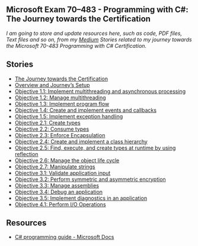 **Microsoft Exam 70–483 - Programming with C#: The Journey towards the Certification**
------------------------------------------------------------------------
*I am going to store and update resources here, such as code, PDF files, Text files and so on, from my [Medium](https://medium.com/@luisdeolme) Stories related to my journey towards the Microsoft 70-483 Programming with C# Certification.*

**Stories**
-----------

 - [The Journey towards the Certification](https://medium.com/@luisdeolme/microsoft-exam-70-483-programming-with-c-the-journey-towards-the-certification-ab692498d70e)
 - [Overview and Journey’s Setup](https://medium.com/@luisdeolme/microsoft-exam-70-483-programming-with-c-overview-and-journeys-setup-3bf0df9be2c5)
 - [Objective 1.1: Implement multithreading and asynchronous processing](https://medium.com/@luisdeolme/objective-1-1-implement-multithreading-and-asynchronous-processing-de6cadb788e9)
 - [Objective 1.2: Manage multithreading](https://medium.com/@luisdeolme/microsoft-exam-70-483-programming-in-c-objective-1-2-manage-multithreading-71552e9c5293)
- [Objective 1.3: Implement program flow](https://medium.com/@luisdeolme/microsoft-exam-70-483-programming-in-c-objective-1-3-implement-program-flow-11b96142c278)
- [Objective 1.4: Create and implement events and callbacks](https://medium.com/@luisdeolme/microsoft-exam-70-483-programming-in-c-objective-1-4-create-and-implement-events-and-callbacks-44d16aaf013d)
- [Objective 1.5: Implement exception handling](https://medium.com/@luisdeolme/microsoft-exam-70-483-programming-in-c-objective-1-5-implement-exception-handling-af6350a3e7c8)
- [Objective 2.1: Create types](https://medium.com/@luisdeolme/microsoft-exam-70-483-programming-in-c-objective-2-1-create-types-dc74db8fd056)
- [Objective 2.2: Consume types](https://medium.com/@luisdeolme/microsoft-exam-70-483-programming-in-c-objective-2-2-consume-types-1e5a429dc390)
- [Objective 2.3: Enforce Encapsulation](https://medium.com/@luisdeolme/microsoft-exam-70-483-programming-in-c-objective-2-3-enforcing-encapsulation-cac0eb124e1b)
- [Objective 2.4: Create and implement a class hierarchy](https://medium.com/@luisdeolme/microsoft-exam-70-483-programming-in-c-objective-2-4-create-and-implement-a-class-hierarchy-95b3d7222369)
- [Objective 2.5: Find, execute, and create types at runtime by using reflection](https://medium.com/@luisdeolme/microsoft-exam-70-483-programming-in-c-objective-2-5-7f8193faad14)
- [Objective 2.6: Manage the object life cycle](https://medium.com/@luisdeolme/microsoft-exam-70-483-programming-in-c-objective-2-6-manage-the-object-life-cycle-40a9ece1fd0b)
- [Objective 2.7: Manipulate strings](https://medium.com/@luisdeolme/microsoft-exam-70-483-programming-in-c-objective-2-7-manipulate-strings-b3c6410a24ff)  
- [Objective 3.1: Validate application input](https://medium.com/@luisdeolme/microsoft-exam-70-483-programming-in-c-objective-3-1-validate-application-input-6dd4ffde4ada)  
- [Objective 3.2: Perform symmetric and asymmetric encryption](https://medium.com/@luisdeolme/microsoft-exam-70-483-programming-in-c-objective-3-2-7899c6a49c5c)  
- [Objective 3.3: Manage assemblies](https://medium.com/@luisdeolme/microsoft-exam-70-483-programming-in-c-objective-3-3-manage-assemblies-d3bac5ff14a9)  
- [Objective 3.4: Debug an application](https://medium.com/@luisdeolme/microsoft-exam-70-483-programming-in-c-objective-3-4-debug-an-application-cf7f36639cd2)  
- [Objective 3.5: Implement diagnostics in an application](https://medium.com/@luisdeolme/microsoft-exam-70-483-programming-in-c-objective-3-5-implement-diagnostics-in-an-application-fec9da3affba)  
- [Objective 4.1: Perform I/O Operations](https://medium.com/@luisdeolme/microsoft-exam-70-483-programming-in-c-objective-4-1-perform-i-o-operations-afd72f9c46b)  
  
  
**Resources**
-----------

- [C# programming guide - Microsoft Docs](https://docs.microsoft.com/en-us/dotnet/csharp/programming-guide/)
